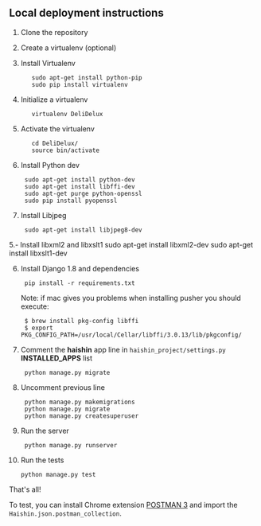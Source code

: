 ## Local deployment instructions

1. Clone the repository

2. Create a virtualenv (optional)

  1. Install Virtualenv

            sudo apt-get install python-pip
            sudo pip install virtualenv

  2. Initialize a virtualenv

            virtualenv DeliDelux

  3. Activate the virtualenv

            cd DeliDelux/
            source bin/activate

3. Install Python dev

        sudo apt-get install python-dev
        sudo apt-get install libffi-dev
        sudo apt-get purge python-openssl
        sudo pip install pyopenssl

4. Install Libjpeg

        sudo apt-get install libjpeg8-dev

5.- Install  libxml2 and libxslt1
    sudo apt-get install libxml2-dev
    sudo apt-get install libxslt1-dev 

6. Install Django 1.8 and dependencies

        pip install -r requirements.txt

    Note: if mac gives you problems when installing pusher you should execute:

        $ brew install pkg-config libffi
        $ export PKG_CONFIG_PATH=/usr/local/Cellar/libffi/3.0.13/lib/pkgconfig/

7. Comment the **haishin** app line in `haishin_project/settings.py` **INSTALLED_APPS** list

        python manage.py migrate

8. Uncomment previous line

        python manage.py makemigrations
        python manage.py migrate
        python manage.py createsuperuser

9. Run the server

        python manage.py runserver

10. Run the tests

        python manage.py test

That's all!

To test, you can install Chrome extension [POSTMAN 3](https://chrome.google.com/webstore/detail/postman/fhbjgbiflinjbdggehcddcbncdddomop?hl=en) and import the `Haishin.json.postman_collection`.